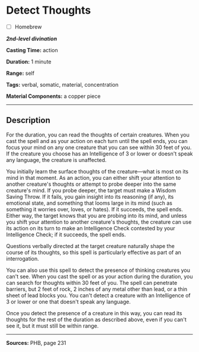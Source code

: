 # Detect Thoughts

- [ ] Homebrew

***2nd-level divination***

**Casting Time:** action

**Duration:** 1 minute

**Range:** self

**Tags:** verbal, somatic, material, concentration

**Material Components:** a copper piece

---

## Description
For the duration, you can read the thoughts of certain creatures.
When you cast the spell and as your action on each turn until the spell ends, you can focus your mind on any one creature that you can see within 30 feet of you.
If the creature you choose has an Intelligence of 3 or lower or doesn't speak any language, the creature is unaffected.

You initially learn the surface thoughts of the creature&mdash;what is most on its mind in that moment.
As an action, you can either shift your attention to another creature's thoughts or attempt to probe deeper into the same creature's mind.
If you probe deeper, the target must make a Wisdom Saving Throw.
If it fails, you gain insight into its reasoning (if any), its emotional state, and something that looms large in its mind (such as something it worries over, loves, or hates).
If it succeeds, the spell ends.
Either way, the target knows that you are probing into its mind, and unless you shift your attention to another creature's thoughts, the creature can use its action on its turn to make an Intelligence Check contested by your Intelligence Check; if it succeeds, the spell ends.

Questions verbally directed at the target creature naturally shape the course of its thoughts, so this spell is particularly effective as part of an interrogation.

You can also use this spell to detect the presence of thinking creatures you can't see.
When you cast the spell or as your action during the duration, you can search for thoughts within 30 feet of you.
The spell can penetrate barriers, but 2 feet of rock, 2 inches of any metal other than lead, or a thin sheet of lead blocks you.
You can't detect a creature with an Intelligence of 3 or lower or one that doesn't speak any language.

Once you detect the presence of a creature in this way, you can read its thoughts for the rest of the duration as described above, even if you can't see it, but it must still be within range.

---

**Sources:** PHB, page 231
